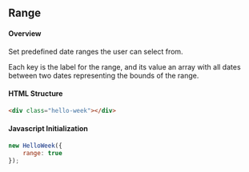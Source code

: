 ## Range

#### Overview
Set predefined date ranges the user can select from.

Each key is the label for the range, and its value an array with all dates between two dates representing the bounds of the range.

#### HTML Structure
```html
<div class="hello-week"></div>
```

#### Javascript Initialization
```js
new HelloWeek({
    range: true
});
```

